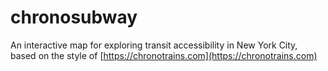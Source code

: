 # chronosubway

An interactive map for exploring transit accessibility in New York City, based on the style of [https://chronotrains.com](https://chronotrains.com)

